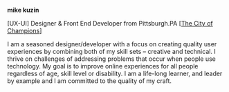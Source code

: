 
__mike kuzin__

[UX-UI] Designer & Front End Developer from Pittsburgh.PA [[The City of Champions](http://wikipedia.com/pittsburgh)]

<p class="desc">
I am a seasoned designer/developer with a focus on creating quality user experiences by combining both of my skill sets – creative and technical. I thrive on challenges of addressing problems that occur when people use technology. My goal is to improve online experiences for all people regardless of age, skill level or disability. I am a life-long learner, and leader by example and I am committed to the quality of my craft. 
</div>